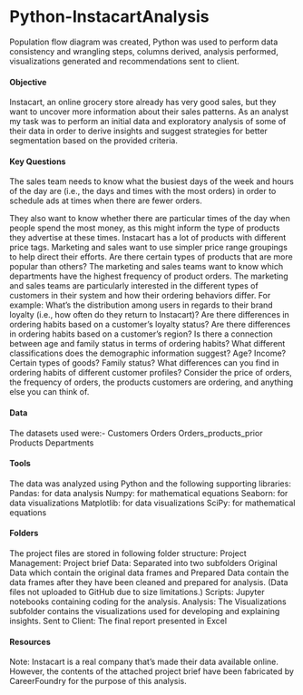 # Python-InstacartAnalysis

Population flow diagram was created, Python was used to perform data consistency and wrangling steps, columns derived, analysis performed, visualizations generated and recommendations sent to client.


#### Objective

Instacart, an online grocery store already has very good sales, but they want to uncover more information about their sales patterns. As an analyst my task was to perform an initial data and exploratory analysis of some of their data in order to derive insights and suggest strategies for better segmentation based on the provided criteria.


#### Key Questions

The sales team needs to know what the busiest days of the week and hours of the day are (i.e., the days and times with the most orders) in order to schedule ads at times when there are fewer orders.

They also want to know whether there are particular times of the day when people
spend the most money, as this might inform the type of products they advertise at these times.
Instacart has a lot of products with different price tags. Marketing and sales want to use simpler price range groupings to help direct their efforts.
Are there certain types of products that are more popular than others? The marketing and sales teams want to know which departments have the highest frequency of product orders.
The marketing and sales teams are particularly interested in the different types of customers in their system and how their ordering behaviors differ. For example:
What’s the distribution among users in regards to their brand loyalty (i.e., how often do they return to Instacart)?
Are there differences in ordering habits based on a customer’s loyalty status?
Are there differences in ordering habits based on a customer’s region?
Is there a connection between age and family status in terms of ordering habits?
What different classifications does the demographic information suggest? Age? Income? Certain types of goods? Family status?
What differences can you find in ordering habits of different customer profiles? Consider the price of orders, the frequency of orders, the products customers are ordering, and anything else you can think of.

#### Data

The datasets used were:-
Customers
Orders
Orders_products_prior
Products
Departments

#### Tools

The data was analyzed using Python and the following supporting libraries:
Pandas: for data analysis
Numpy: for mathematical equations
Seaborn: for data visualizations
Matplotlib: for data visualizations
SciPy: for mathematical equations

#### Folders

The project files are stored in following folder structure:
Project Management: Project brief
Data: Separated into two subfolders Original Data which contain the original data frames and Prepared Data contain the data frames after they have been cleaned and prepared for analysis. (Data files not uploaded to GitHub due to size limitations.)
Scripts: Jupyter notebooks containing coding for the analysis.
Analysis: The Visualizations subfolder contains the visualizations used for developing and explaining insights.
Sent to Client: The final report presented in Excel

#### Resources

Note: Instacart is a real company that’s made their data available online. However, the contents of the attached project brief have been fabricated by CareerFoundry for the purpose of this analysis.
